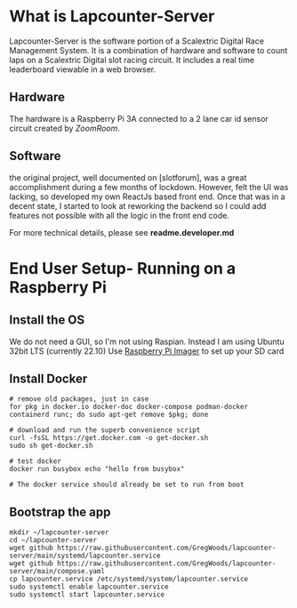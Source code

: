 # What is Lapcounter-Server

Lapcounter-Server is the software portion of a Scalextric Digital Race Management System.
It is a combination of hardware and software to count laps on a Scalextric Digital slot racing circuit.
It includes a real time leaderboard viewable in a web browser.

## Hardware
The hardware is a Raspberry Pi 3A connected to a 2 lane car id sensor circuit created by *ZoomRoom*. 

## Software
the original project, well documented on [slotforum], was a great accomplishment during a few months of lockdown. However, felt the UI was lacking, so developed my own ReactJs based front end. Once that was in a decent state, I started to look at reworking the backend so I could add features not possible with all the logic in the front end code. 

For more technical details, please see **readme.developer.md**


# End User Setup- Running on a Raspberry Pi

## Install the OS
We do not need a GUI, so I'm not using Raspian.
Instead I am using Ubuntu 32bit LTS (currently 22.10)
Use [Raspberry Pi Imager](https://www.raspberrypi.com/software/) to set up your SD card


## Install Docker
```
# remove old packages, just in case
for pkg in docker.io docker-doc docker-compose podman-docker containerd runc; do sudo apt-get remove $pkg; done

# download and run the superb convenience script
curl -fsSL https://get.docker.com -o get-docker.sh
sudo sh get-docker.sh

# test docker
docker run busybox echo "hello from busybox"

# The docker service should already be set to run from boot
```

## Bootstrap the app
```
mkdir ~/lapcounter-server
cd ~/lapcounter-server
wget github https://raw.githubusercontent.com/GregWoods/lapcounter-server/main/systemd/lapcounter.service
wget github https://raw.githubusercontent.com/GregWoods/lapcounter-server/main/compose.yaml
cp lapcounter.service /etc/systemd/system/lapcounter.service
sudo systemctl enable lapcounter.service
sudo systemctl start lapcounter.service
```
